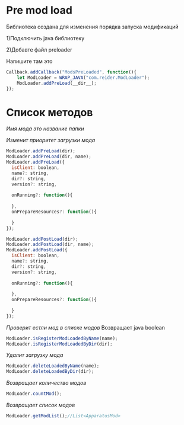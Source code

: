 # Pre mod load

Библиотека создана для изменения порядка запуска модификаций 

1)Подключить java библиотеку 

2)Добавте файл preloader 

Напишите там это
```js
Callback.addCallback("ModsPreLoaded", function(){
	let ModLoader = WRAP_JAVA("com.reider.ModLoader");
	ModLoader.addPreLoad(__dir__);
});
```

# Список методов 
*Имя мода это название папки* 

*Изменит приоритет загрузки мода*
```js
ModLoader.addPreLoad(dir);
ModLoader.addPreLoad(dir, name);
ModLoader.addPreLoad({
  isClient: boolean,
  name?: string,
  dir?: string,
  version?: string,
  
  onRunning?: function(){
    
  },
  onPrepareResources?: function(){
      
  }
});

ModLoader.addPostLoad(dir);
ModLoader.addPostLoad(dir, name);
ModLoader.addPostLoad({
  isClient: boolean,
  name?: string,
  dir?: string,
  version?: string,
  
  onRunning?: function(){
    
  },
  onPrepareResources?: function(){
      
  }
});
```

*Проверит естли мод в списке модов*
Возвращает java boolean 
```js
ModLoader.isRegisterModLoadedByName(name);
ModLoader.isRegisterModLoadedByDir(dir);
```

*Удалит загрузку мода*
```js
ModLoader.deleteLoadedByName(name);
ModLoader.deleteLoadedByDir(dir);
```

*Возвращает количество модов*
```js
ModLoader.countMod();
```

*Возвращает список модов*
```js
ModLoader.getModList();//List<ApparatusMod>
```